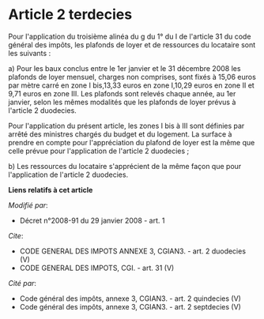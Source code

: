 # Article 2 terdecies

Pour l'application du troisième alinéa du g du 1° du I de l'article 31 du code général des impôts, les plafonds de loyer et
de ressources du locataire sont les suivants : 

a) Pour les baux conclus entre le 1er janvier et le 31 décembre 2008 les plafonds de loyer mensuel, charges non comprises,
sont fixés à 15,06 euros par mètre carré en zone I bis,13,33 euros en zone I,10,29 euros en zone II et 9,71 euros en zone
III. Les plafonds sont relevés chaque année, au 1er janvier, selon les mêmes modalités que les plafonds de loyer prévus à
l'article 2 duodecies. 

Pour l'application du présent article, les zones I bis à III sont définies par arrêté des ministres chargés du budget et du
logement. La surface à prendre en compte pour l'appréciation du plafond de loyer est la même que celle prévue pour
l'application de l'article 2 duodecies ; 

b) Les ressources du locataire s'apprécient de la même façon que pour l'application de l'article 2 duodecies.

**Liens relatifs à cet article**

_Modifié par_:

  - Décret n°2008-91 du 29 janvier 2008 - art. 1

_Cite_:

  - CODE GENERAL DES IMPOTS ANNEXE 3, CGIAN3. - art. 2 duodecies (V)
  - CODE GENERAL DES IMPOTS, CGI. - art. 31 (V)

_Cité par_:

  - Code général des impôts, annexe 3, CGIAN3. - art. 2 quindecies (V)
  - Code général des impôts, annexe 3, CGIAN3. - art. 2 septdecies (V)
